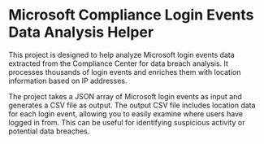 # Microsoft Compliance Login Events Data Analysis Helper

This project is designed to help analyze Microsoft login events data extracted from the Compliance Center for data breach analysis. It processes thousands of login events and enriches them with location information based on IP addresses.

The project takes a JSON array of Microsoft login events as input and generates a CSV file as output. The output CSV file includes location data for each login event, allowing you to easily examine where users have logged in from. This can be useful for identifying suspicious activity or potential data breaches.
